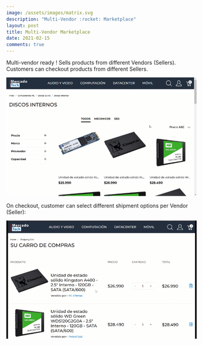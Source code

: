 ```yaml
---
image: /assets/images/matrix.svg
description: "Multi-Vendor :rocket: Marketplace"
layout: post
title: Multi-Vendor Marketplace
date: 2021-02-15
comments: true
---
```

Multi-vendor ready ! Sells products from different Vendors (Sellers). Customers can checkout products from different Sellers. 

![](/assets/images/multi-vendor-800.gif)

On checkout, customer can select different shipment options per Vendor (Seller):

![](/assets/images/multi-vendor-shiping.gif)